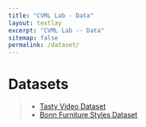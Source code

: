 ```yaml
---
title: "CVML Lab - Data"
layout: textlay
excerpt: "CVML Lab -- Data"
sitemap: false
permalink: /dataset/
---
```


# Datasets

<!-- #### For Academic Session 2019/20

* CS5242: Neural Networks and Deep Learning
* CS4243: Computer Vision and Pattern Recognition -->


> * [Tasty Video Dataset](https://cvml.comp.nus.edu.sg/tasty/)
> * [Bonn Furniture Styles Dataset](https://cvml.comp.nus.edu.sg/furniture/)

<br/>
<br/>
<br/>
<br/>
<br/>
<br/>
<br/>
<br/>
<br/>
<br/>
<br/>
<br/>
<br/>
<br/>
<br/>
<br/>
<br/>
<br/>
